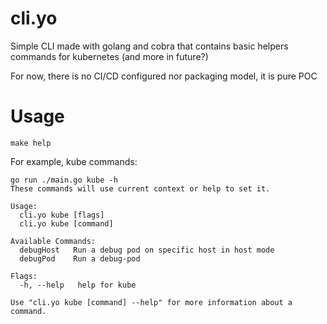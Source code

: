 # cli.yo

Simple CLI made with golang and cobra that contains basic helpers commands for kubernetes (and more in future?)

For now, there is no CI/CD configured nor packaging model, it is pure POC

# Usage

```
make help
```

For example, kube commands:
```
go run ./main.go kube -h
These commands will use current context or help to set it.

Usage:
  cli.yo kube [flags]
  cli.yo kube [command]

Available Commands:
  debugHost   Run a debug pod on specific host in host mode
  debugPod    Run a debug-pod

Flags:
  -h, --help   help for kube

Use "cli.yo kube [command] --help" for more information about a command.
```
